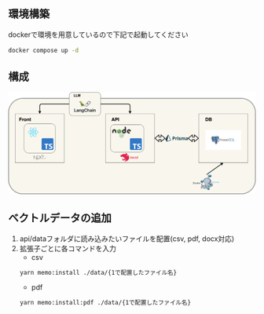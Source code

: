 ## 環境構築
dockerで環境を用意しているので下記で起動してください
```bash
docker compose up -d
```

## 構成
![alt text](system.drawio.png)

## ベクトルデータの追加
1. api/dataフォルダに読み込みたいファイルを配置(csv, pdf, docx対応)
2. 拡張子ごとに各コマンドを入力
    - csv 
    ```bash
    yarn memo:install ./data/{1で配置したファイル名}
    ```
    - pdf
    ```bash
    yarn memo:install:pdf ./data/{1で配置したファイル名}
    ```